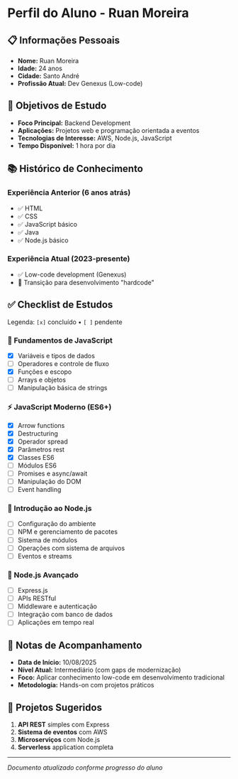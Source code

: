 # Perfil do Aluno - Ruan Moreira

## 📋 Informações Pessoais
- **Nome:** Ruan Moreira
- **Idade:** 24 anos
- **Cidade:** Santo André
- **Profissão Atual:** Dev Genexus (Low-code)

## 🎯 Objetivos de Estudo
- **Foco Principal:** Backend Development
- **Aplicações:** Projetos web e programação orientada a eventos
- **Tecnologias de Interesse:** AWS, Node.js, JavaScript
- **Tempo Disponível:** 1 hora por dia

## 📚 Histórico de Conhecimento

### Experiência Anterior (6 anos atrás)
- ✅ HTML
- ✅ CSS  
- ✅ JavaScript básico
- ✅ Java
- ✅ Node.js básico

### Experiência Atual (2023-presente)
- ✅ Low-code development (Genexus)
- 🔄 Transição para desenvolvimento "hardcode"

## ✅ Checklist de Estudos

Legenda: `[x]` concluído • `[ ]` pendente

### 🌱 Fundamentos de JavaScript
- [x] Variáveis e tipos de dados
- [ ] Operadores e controle de fluxo
- [x] Funções e escopo
- [ ] Arrays e objetos
- [ ] Manipulação básica de strings

### ⚡ JavaScript Moderno (ES6+)
- [x] Arrow functions
- [x] Destructuring
- [x] Operador spread
- [x] Parâmetros rest
- [x] Classes ES6
- [ ] Módulos ES6
- [ ] Promises e async/await
- [ ] Manipulação do DOM
- [ ] Event handling

### 🔧 Introdução ao Node.js
- [ ] Configuração do ambiente
- [ ] NPM e gerenciamento de pacotes
- [ ] Sistema de módulos
- [ ] Operações com sistema de arquivos
- [ ] Eventos e streams

### 🚀 Node.js Avançado
- [ ] Express.js
- [ ] APIs RESTful
- [ ] Middleware e autenticação
- [ ] Integração com banco de dados
- [ ] Aplicações em tempo real

## 📝 Notas de Acompanhamento
- **Data de Início:** 10/08/2025
- **Nível Atual:** Intermediário (com gaps de modernização)
- **Foco:** Aplicar conhecimento low-code em desenvolvimento tradicional
- **Metodologia:** Hands-on com projetos práticos

## 🎯 Projetos Sugeridos
1. **API REST** simples com Express
2. **Sistema de eventos** com AWS
3. **Microserviços** com Node.js
4. **Serverless** application completa

---
*Documento atualizado conforme progresso do aluno*
